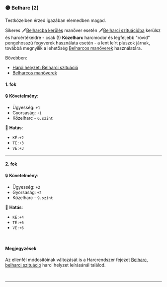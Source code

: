 ### 🟣 Belharc (2)

Testközelben érzed igazában elemedben magad.

Sikeres 🗡️[Belharcba kerülés](../065_06_belharcos_manoverek.md#belharcba-kerülés) manőver esetén 🗡️[Belharci szituációba](../064_01_harci_helyzetek.md#belharci-szitu%C3%A1ci%C3%B3) kerülsz és harcértékeidre - csak (!) **Közelharc** harcmodor és legfeljebb "rövid" pengehosszú fegyverek használata esetén - a lent leírt pluszok járnak, továbbá megnyílik a lehetőség [Belharcos manőverek](../065_06_belharcos_manoverek.md) használatára.

Bővebben:
- [Harci helyzet: Belharci szituáció](../064_01_harci_helyzetek.md#belharci-szitu%C3%A1ci%C3%B3)
- [Belharcos manőverek](../065_06_belharcos_manoverek.md)

#### 1. fok

🔒 **Követelmény**:
- Ügyesség: `+1`
- Gyorsaság: `+1`
- Közelharc - `6.szint`


🌟 **Hatás**:
- `KÉ:+2`
- `TÉ:+3`
- `VÉ:+3`

---
#### 2. fok

🔒 **Követelmény**:
- Ügyesség: `+2`
- Gyorsaság: `+2`
- Közelharc - `9.szint`


🌟 **Hatás**:
- `KÉ:+4`
- `TÉ:+6`
- `VÉ:+6`

<br />

#### Megjegyzések

Az ellenfél módosítóinak változását is a Harcrendszer fejezet [Belharc, belharci szituáció](../064_01_harci_helyzetek.md#belharci-szitu%C3%A1ci%C3%B3) harci helyzet leírásánál találod.

<br />

---
